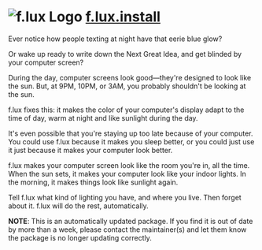 # ![f.lux Logo](https://cdn.jsdelivr.net/gh/pauby/ChocoPackages@cc266fa2/icons/flux.png "f.lux Logo") [f.lux.install](https://chocolatey.org/packages/f.lux.install)

Ever notice how people texting at night have that eerie blue glow?

Or wake up ready to write down the Next Great Idea, and get blinded by your computer screen?

During the day, computer screens look good—they're designed to look like the sun. But, at 9PM, 10PM, or 3AM, you probably shouldn't be looking at the sun.

f.lux fixes this: it makes the color of your computer's display adapt to the time of day, warm at night and like sunlight during the day.

It's even possible that you're staying up too late because of your computer. You could use f.lux because it makes you sleep better, or you could just use it just because it makes your computer look better.

f.lux makes your computer screen look like the room you're in, all the time. When the sun sets, it makes your computer look like your indoor lights. In the morning, it makes things look like sunlight again.

Tell f.lux what kind of lighting you have, and where you live. Then forget about it. f.lux will do the rest, automatically.

**NOTE**: This is an automatically updated package. If you find it is out of date by more than a week, please contact the maintainer(s) and let them know the package is no longer updating correctly.